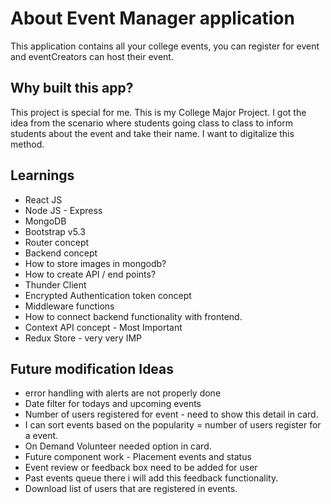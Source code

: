 # About Event Manager application

This application contains all your college events, you can register for event and eventCreators can host their event.

## Why built this app?

This project is special for me. This is my College Major Project. I got the idea from the scenario where students going class to class to inform students about the event and take their name. I want to digitalize this method.

## Learnings
- React JS
- Node JS - Express
- MongoDB
- Bootstrap v5.3
- Router concept
- Backend concept
- How to store images in mongodb?
- How to create API / end points?
- Thunder Client
- Encrypted Authentication token concept
- Middleware functions
- How to connect backend functionality with frontend.
- Context API concept - Most Important
- Redux Store - very very IMP

## Future modification Ideas
- error handling with alerts are not properly done  
- Date filter for todays and upcoming events
- Number of users registered for event - need to show this detail in card.
- I can sort events based on the popularity = number of users register for a event.
- On Demand Volunteer needed option in card.
- Future component work - Placement events and status
- Event review or feedback box need to be added for user  
- Past events queue there i will add this feedback functionality.
- Download list of users that are registered in events.

